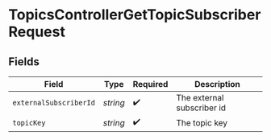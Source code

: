 # TopicsControllerGetTopicSubscriberRequest


## Fields

| Field                      | Type                       | Required                   | Description                |
| -------------------------- | -------------------------- | -------------------------- | -------------------------- |
| `externalSubscriberId`     | *string*                   | :heavy_check_mark:         | The external subscriber id |
| `topicKey`                 | *string*                   | :heavy_check_mark:         | The topic key              |